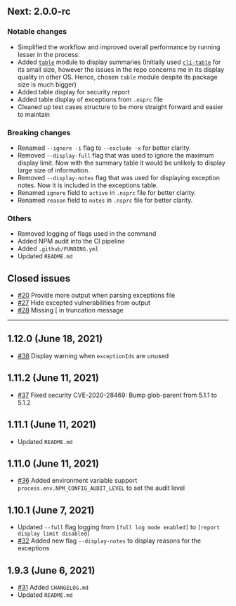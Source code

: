## Next: 2.0.0-rc

### Notable changes

* Simplified the workflow and improved overall performance by running lesser in the process.
* Added [`table`](https://www.npmjs.com/package/table) module to display summaries (Initially used [`cli-table`](https://www.npmjs.com/package/cli-table) for its small size, however the issues in the repo concerns me in its display quality in other OS. Hence, chosen `table` module despite its package size is much bigger)
* Added table display for security report
* Added table display of exceptions from `.nsprc` file
* Cleaned up test cases structure to be more straight forward and easier to maintain

### Breaking changes

* Renamed `--ignore -i` flag to `--exclude -x` for better clarity.
* Removed `--display-full` flag that was used to ignore the maximum display limit. Now with the summary table it would be unlikely to display large size of information.
* Removed `--display-notes` flag that was used for displaying exception notes. Now it is included in the exceptions table.
* Renamed `ignore` field to `active` in `.nsprc` file for better clarity.
* Renamed `reason` field to `notes` in `.nsprc` file for better clarity.

### Others

* Removed logging of flags used in the command
* Added NPM audit into the CI pipeline
* Added `.github/FUNDING.yml`
* Updated `README.md`

## Closed issues

* [#20](https://github.com/jeemok/better-npm-audit/issues/20) Provide more output when parsing exceptions file
* [#27](https://github.com/jeemok/better-npm-audit/issues/27) Hide excepted vulnerabilities from output
* [#28](https://github.com/jeemok/better-npm-audit/issues/28) Missing [ in truncation message

---

## 1.12.0 (June 18, 2021)

* [#38](https://github.com/jeemok/better-npm-audit/pull/38) Display warning when `exceptionIds` are unused

## 1.11.2 (June 11, 2021)

* [#37](https://github.com/jeemok/better-npm-audit/pull/37) Fixed security CVE-2020-28469: Bump glob-parent from 5.1.1 to 5.1.2

## 1.11.1 (June 11, 2021)

* Updated `README.md`

## 1.11.0 (June 11, 2021)

* [#36](https://github.com/jeemok/better-npm-audit/pull/36) Added environment variable support `process.env.NPM_CONFIG_AUDIT_LEVEL` to set the audit level

## 1.10.1 (June 7, 2021)

* Updated `--full` flag logging from `[full log mode enabled]` to `[report display limit disabled]`
* [#32](https://github.com/jeemok/better-npm-audit/issues/32) Added new flag `--display-notes` to display reasons for the exceptions

## 1.9.3 (June 6, 2021)

* [#31](https://github.com/jeemok/better-npm-audit/issues/31) Added `CHANGELOG.md`
* Updated `README.md`